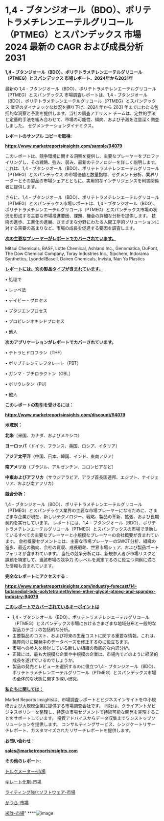 # 1,4 - ブタンジオール（BDO）、ポリテトラメチレンエーテルグリコール（PTMEG）とスパンデックス 市場 2024 最新の CAGR および成長分析 2031

<strong>1,4 - ブタンジオール（BDO）、ポリテトラメチレンエーテルグリコール（PTMEG）とスパンデックス 市場レポート、2024年から2031年</strong>

最新の 1,4 - ブタンジオール（BDO）、ポリテトラメチレンエーテルグリコール（PTMEG）とスパンデックス 市場調査レポートは、1,4 - ブタンジオール（BDO）、ポリテトラメチレンエーテルグリコール（PTMEG）とスパンデックス 業界のダイナミックな状況を掘り下げ、2024 年から 2031 年までにわたる包括的な洞察と予測を提供します。当社の調査アナリスト チームは、定性的手法と定量的手法を組み合わせて、市場の可能性、傾向、および予測を注意深く調査しました。 セグメンテーションダイナミクス。



<strong>レポートのサンプル コピーを取得:</strong> <a href=https://www.marketreportsinsights.com/sample/94079>

<strong><u>https://www.marketreportsinsights.com/sample/94079</u></strong></a>

このレポートは、競争環境に関する洞察を提供し、主要なプレーヤーをプロファイリングし、その戦略、強み、弱み、最新のテクノロジーを詳しく説明します。 これは、1,4 - ブタンジオール（BDO）、ポリテトラメチレンエーテルグリコール（PTMEG）とスパンデックス の市場価値と数量指標、セグメント分析、業界リーダーとその製品の市場シェアとともに、実用的なインテリジェンスを利害関係者に提供します。

さらに、1,4 - ブタンジオール（BDO）、ポリテトラメチレンエーテルグリコール（PTMEG）とスパンデックス市場レポートは、1,4 - ブタンジオール（BDO）、ポリテトラメチレンエーテルグリコール（PTMEG）とスパンデックス市場の状況を形成する主要な市場推進要因、課題、機会の詳細な分析を提供します。 技術の進歩、工業化の進展、さまざまな分野にわたる人間工学的ソリューションに対する需要の高まりなど、市場の成長を促進する要因を調査します。



<strong><u>次の主要なプレーヤーがレポートでカバーされています。</u></strong>

Mitsui Chemicals, BASF, Lotte Chemical, Ashland Inc., Genomatica, DuPont, The Dow Chemical Company, Toray Industries Inc., Sipchem, Indorama Synthetics, LyondellBasell, Dairen Chemicals, Invista, Nan Ya Plastics



<strong><u><b>レポートには、次の製品タイプが含まれています。</b></u></strong>

• 処理で

• レッペ法

• デイビー・プロセス

• ブタジエンプロセス

• プロピレンオキシドプロセス

• 他人



<strong><b>次のアプリケーションがレポートでカバーされています。</b></strong>

• テトラヒドロフラン（THF）

• ポリブチレンテレフタレート（PBT）

• ガンマ - ブチロラクトン（GBL）

• ポリウレタン（PU）

• 他人



<strong><b>このレポートの割引を受けるには：</b></strong><a href=https://www.marketreportsinsights.com/discount/94079>

<strong><u>https://www.marketreportsinsights.com/discount/94079</u></strong></a>



<strong>地域別：</strong>



<strong>北米</strong>（米国、カナダ、およびメキシコ）



<strong>ヨーロッパ</strong>（ドイツ、フランス、英国、ロシア、イタリア）



<strong>アジア太平洋</strong>（中国、日本、韓国、インド、東南アジア）



<strong>南アメリカ</strong>（ブラジル、アルゼンチン、コロンビアなど）



<strong>中東およびアフリカ</strong>（サウジアラビア、アラブ首長国連邦、エジプト、ナイジェリア、および南アフリカ）



<strong>競合分析：</strong>

1,4 - ブタンジオール（BDO）、ポリテトラメチレンエーテルグリコール（PTMEG）とスパンデックス業界の主要な市場プレーヤーになるために、さまざまな企業が現在、新しいテクノロジー、戦略、製品の革新、拡張、および長期契約を実行しています。 レポートには、1,4 - ブタンジオール（BDO）、ポリテトラメチレンエーテルグリコール（PTMEG）とスパンデックスの市場で活動しているすべての主要なプレーヤーと小規模なプレーヤーの会社概要が含まれています。 会社概要セグメントには、主要な市場プレーヤーのSWOT分析、組織の進歩、最近の動向、会社の買収、成長戦略、世界市場シェア、および製品ポートフォリオが含まれています。 当社の競争分析には、新規参入者が市場リスクと課題を特定して、当該市場の競争力 のレベルを測定するのに役立つ洞察に満ちた情報も含まれています。



<strong>完全なレポートにアクセスする</strong>：

<a href=https://www.marketreportsinsights.com/industry-forecast/14-butanediol-bdo-polytetramethylene-ether-glycol-ptmeg-and-spandex-industry-94079>

<strong><u>https://www.marketreportsinsights.com/industry-forecast/14-butanediol-bdo-polytetramethylene-ether-glycol-ptmeg-and-spandex-industry-94079</u></strong></a>



<strong><u><b>このレポートでカバーされているキーポイントは</b></u></strong>
<ul>
  <li>1,4 - ブタンジオール（BDO）、ポリテトラメチレンエーテルグリコール（PTMEG）とスパンデックス市場におけるさまざまな地域分布と一般的な製品カテゴリの包括的な分析。</li>
  <li>主要製品のコスト、および将来の生産コストに関する重要な情報。これは、業界向けに開発中のデータベースを修正するのに役立ちます。</li>
  <li>市場への参入を検討している新しい組織の徹底的な内訳分析。</li>
  <li>正確には、最も大規模な企業や中規模の企業は、市場内でどのように経済的成長を遂げているのでしょうか。</li>
  <li>製品の発売とレビューを選択するのに役立つ1,4 - ブタンジオール（BDO）、ポリテトラメチレンエーテルグリコール（PTMEG）とスパンデックス市場の全体的な状態に関する深い研究。</li>
</ul>


<strong><u><b>私たちに関しては：</b></u></strong>

Market Reports Insightsは、市場調査レポートとビジネスインサイトを中小規模および大規模企業に提供する市場調査会社です。 同社は、クライアントがビジネスポリシーを整理し、特定の市場セグメントで持続可能な開発を実現することをサポートしています。 投資アドバイスからデータ収集までワンストップソリューションを提供します。 コンサルティングサービス、シンジケートリサーチレポート、カスタマイズされたリサーチレポートを提供します。



<strong><b>お問い合わせ</b></strong>：

<a href=mailto:sales@marketreportsinsights.com>

<strong><u>sales@marketreportsinsights.com</u></strong></a>



<strong>その他のレポート:</strong>

<a href=https://www.linkedin.com/pulse/トルクメーター-市場-2023-推進要因と成長機会-2030-trend-titans-360-analysis-ltinf/>トルクメーター-市場</a>

<a href=https://www.linkedin.com/pulse/キレート化剤-市場-2023-推進要因と成長機会-2030-analytics-achievers-24-analysis-xhrbf/>キレート化剤-市場</a>

<a href=https://www.linkedin.com/pulse/ライティング強化ソフトウェア-市場-2030-年までの需要に焦点を当てた-hyzwf/>ライティング強化ソフトウェア-市場</a>

<a href=https://www.linkedin.com/pulse/かつら-市場-2030-年までの需要に焦点を当てた-2023-年調査レポート-fixmf/>かつら-市場</a>

<a href=https://www.linkedin.com/pulse/米酢-市場-2023-swot-分析と最新イノベーション-2030-analytics-achievers-24-analysis-suyjf/>米酢-市場</a>"
****![image](https://github.com/keshav9650/Market--Growth/assets/164496465/a3bbc0c8-2f4a-4873-9cf4-9e884ab1a2ae)
